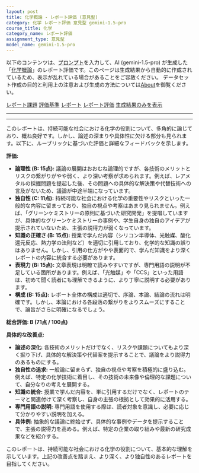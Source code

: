 ```yaml
---
layout: post
title: 化学概論 - レポート評価 (意見型)
category: 化学 レポート評価 意見型 gemini-1.5-pro
course_title: 化学
category_name: レポート評価
assignment_type: 意見型
model_name: gemini-1.5-pro
---
```


以下のコンテンツは、[プロンプト](http://127.0.0.1:8000/generated/化学/gemini-1.5-pro/prompt_レポート評価-意見型.md)を入力して、AI (gemini-1.5-pro) が生成した「[化学概論](/contents/化学/)」のレポート評価です。このページは生成結果から自動的に作成されているため、表示が乱れている場合があることをご容赦ください。
データセット作成の目的と利用上の注意および生成の方法については[About](/About)を御覧ください。

[レポート課題](../レポート課題-意見型)
[評価基準](../評価基準-意見型)
[レポート](../レポート-意見型)
[レポート評価](../レポート評価-意見型)
[生成結果のみを表示](http://127.0.0.1:8000/generated/化学/gemini-1.5-pro/レポート評価-意見型.md)
  

***
***
  
このレポートは、持続可能な社会における化学の役割について、多角的に論じており、概ね良好です。しかし、論述の深まりや具体性に欠ける部分も見られます。以下に、ルーブリックに基づいた評価と詳細なフィードバックを示します。

**評価:**

* **論理性 (B: 15点):** 議論の展開はおおむね論理的ですが、各技術のメリットとリスクの繋がりがやや弱く、より深い考察が求められます。例えば、レアメタルの採掘問題を提起した後、その問題への具体的な解決策や代替技術への言及がないため、議論が中途半端になっています。
* **独自性 (C: 11点):** 持続可能な社会における化学の重要性やリスクといった一般的な内容に留まっており、独自の視点や考察はあまり見られません。例えば、「グリーンケミストリーの原則に基づいた研究開発」を提唱していますが、具体的なグリーンケミストリーの事例や、学生自身の独自のアイデアが提示されていないため、主張の説得力が弱くなっています。
* **知識の正確さ (B: 15点):** 授業で学んだ内容（シリコン半導体、光触媒、酸化還元反応、熱力学の法則など）を適切に引用しており、化学的な知識の誤りはありません。しかし、引用の仕方がやや表面的で、学んだ知識をより深くレポートの内容に統合する必要があります。
* **表現力 (B: 15点):** 文章表現は明瞭で読みやすいですが、専門用語の説明が不足している箇所があります。例えば、「光触媒」や「CCS」といった用語は、初めて聞く読者にも理解できるように、より丁寧に説明する必要があります。
* **構成 (B: 15点):** レポート全体の構成は適切で、序論、本論、結論の流れは明確です。しかし、本論における各段落の繋がりをよりスムーズにすることで、論旨がさらに明確になるでしょう。


**総合評価: B (71点 / 100点)**

**具体的な改善点:**

* **論述の深化:** 各技術のメリットだけでなく、リスクや課題についてもより深く掘り下げ、具体的な解決策や代替案を提示することで、議論をより説得力のあるものにする。
* **独自性の追求:** 一般論に留まらず、独自の視点や考察を積極的に盛り込む。例えば、特定の化学技術に着目し、その技術の未来像や倫理的な課題について、自分なりの考えを展開する。
* **知識の統合:** 授業で学んだ内容を、単に引用するだけでなく、レポートのテーマと関連付けて深く考察し、自身の主張の根拠として効果的に活用する。
* **専門用語の説明:** 専門用語を使用する際は、読者対象を意識し、必要に応じて分かりやすい説明を加える。
* **具体例:** 抽象的な議論に終始せず、具体的な事例やデータを提示することで、主張の説得力を高める。例えば、特定の企業の取り組みや最新の研究成果などを紹介する。


このレポートは、持続可能な社会における化学の役割について、基本的な理解を示しています。上記の改善点を踏まえ、より深く、より独自性のあるレポートを目指してください。
